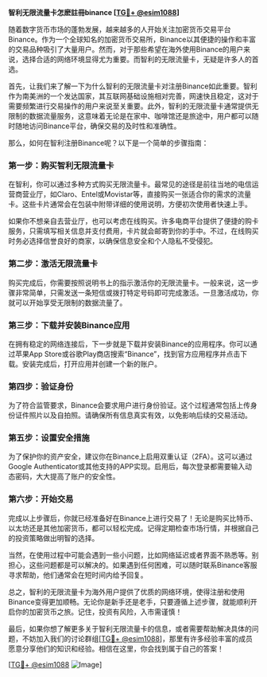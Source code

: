 **智利无限流量卡怎麽註冊binance [[TG💪+ @esim1088](https://t.me/s/esim1088)]**

随着数字货币市场的蓬勃发展，越来越多的人开始关注加密货币交易平台Binance。作为一个全球知名的加密货币交易所，Binance以其便捷的操作和丰富的交易品种吸引了大量用户。然而，对于那些希望在海外使用Binance的用户来说，选择合适的网络环境显得尤为重要。而智利的无限流量卡，无疑是许多人的首选。

首先，让我们来了解一下为什么智利的无限流量卡对注册Binance如此重要。智利作为南美洲的一个发达国家，其互联网基础设施相对完善，网速快且稳定，这对于需要频繁进行交易操作的用户来说至关重要。此外，智利的无限流量卡通常提供无限制的数据流量服务，这意味着无论是在家中、咖啡馆还是旅途中，用户都可以随时随地访问Binance平台，确保交易的及时性和准确性。

那么，如何在智利注册Binance呢？以下是一个简单的步骤指南：

### 第一步：购买智利无限流量卡

在智利，你可以通过多种方式购买无限流量卡。最常见的途径是前往当地的电信运营商营业厅，如Claro、Entel或Movistar等，直接购买一张适合你的需求的流量卡。这些卡片通常会在包装中附带详细的使用说明，方便初次使用者快速上手。

如果你不想亲自去营业厅，也可以考虑在线购买。许多电商平台提供了便捷的购卡服务，只需填写相关信息并支付费用，卡片就会邮寄到你的手中。不过，在线购买时务必选择信誉良好的商家，以确保信息安全和个人隐私不受侵犯。

### 第二步：激活无限流量卡

购买完成后，你需要按照说明书上的指示激活你的无限流量卡。一般来说，这一步骤非常简单，只需发送一条短信或拨打特定号码即可完成激活。一旦激活成功，你就可以开始享受无限制的数据流量了。

### 第三步：下载并安装Binance应用

在拥有稳定的网络连接后，下一步就是下载并安装Binance的应用程序。你可以通过苹果App Store或谷歌Play商店搜索“Binance”，找到官方应用程序并点击下载。安装完成后，打开应用并创建一个新的账户。

### 第四步：验证身份

为了符合监管要求，Binance会要求用户进行身份验证。这个过程通常包括上传身份证件照片以及自拍照。请确保所有信息真实有效，以免影响后续的交易活动。

### 第五步：设置安全措施

为了保护你的资产安全，建议你在Binance上启用双重认证（2FA）。这可以通过Google Authenticator或其他支持的APP实现。启用后，每次登录都需要输入动态密码，大大提高了账户的安全性。

### 第六步：开始交易

完成以上步骤后，你就已经准备好在Binance上进行交易了！无论是购买比特币、以太坊还是其他加密货币，都可以轻松完成。记得定期检查市场行情，并根据自己的投资策略做出明智的选择。

当然，在使用过程中可能会遇到一些小问题，比如网络延迟或者界面不熟悉等。别担心，这些问题都是可以解决的。如果遇到任何困难，可以随时联系Binance客服寻求帮助，他们通常会在短时间内给予回复。

总之，智利的无限流量卡为海外用户提供了优质的网络环境，使得注册和使用Binance变得更加顺畅。无论你是新手还是老手，只要遵循上述步骤，就能顺利开启你的加密货币之旅。记住，投资有风险，入市需谨慎！

最后，如果你想了解更多关于智利无限流量卡的信息，或者需要帮助解决具体的问题，不妨加入我们的讨论群组[[TG💪+ @esim1088](https://t.me/s/esim1088)]，那里有许多经验丰富的成员愿意分享他们的知识和经验。相信在这里，你会找到属于自己的答案！

[[TG💪+ @esim1088](https://t.me/s/esim1088) ![Image](https://i.postimg.cc/4NQfJmqS/Snipaste-2025-05-13-00-14-12.png)]